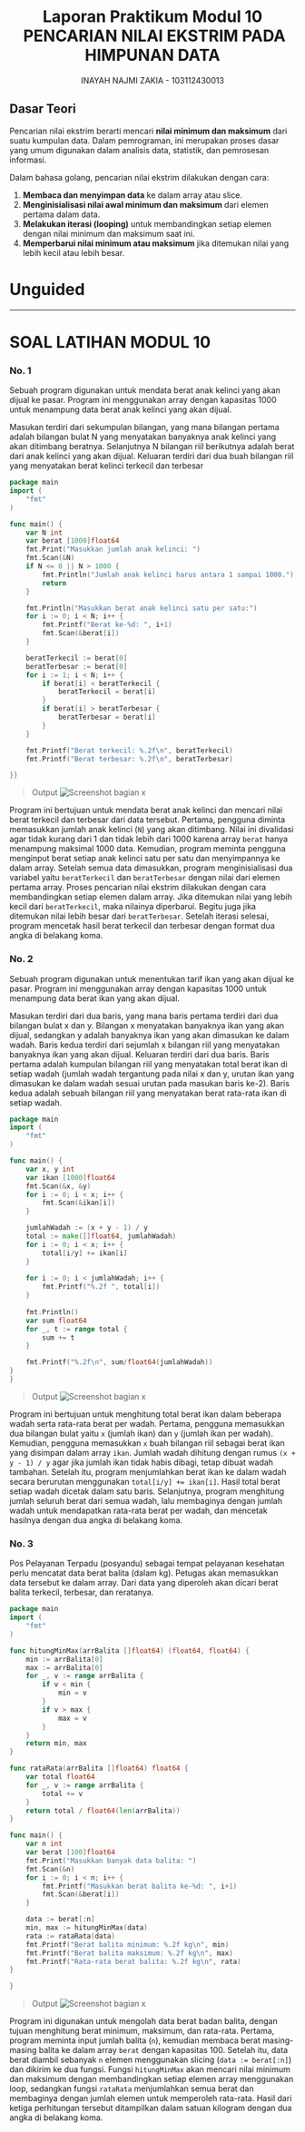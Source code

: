 # <h1 align="center">Laporan Praktikum Modul 10 <br>  PENCARIAN NILAI EKSTRIM PADA HIMPUNAN DATA</h1>
<p align="center">INAYAH NAJMI ZAKIA - 103112430013</p>

## Dasar Teori
Pencarian nilai ekstrim berarti mencari **nilai minimum dan maksimum** dari suatu kumpulan data. Dalam pemrograman, ini merupakan proses dasar yang umum digunakan dalam analisis data, statistik, dan pemrosesan informasi.

Dalam bahasa golang, pencarian nilai ekstrim dilakukan dengan cara:
1. **Membaca dan menyimpan data** ke dalam array atau slice.
2. **Menginisialisasi nilai awal minimum dan maksimum** dari elemen pertama dalam data.
3. **Melakukan iterasi (looping)** untuk membandingkan setiap elemen dengan nilai minimum dan maksimum saat ini.
4. **Memperbarui nilai minimum atau maksimum** jika ditemukan nilai yang lebih kecil atau lebih besar.
# Unguided
___
# SOAL LATIHAN MODUL 10
### No. 1
Sebuah program digunakan untuk mendata berat anak kelinci yang akan dijual ke pasar. Program ini menggunakan array dengan kapasitas 1000 untuk menampung data berat anak kelinci yang akan dijual. 

Masukan terdiri dari sekumpulan bilangan, yang mana bilangan pertama adalah bilangan bulat N yang menyatakan banyaknya anak kelinci yang akan ditimbang beratnya. Selanjutnya N bilangan riil berikutnya adalah berat dari anak kelinci yang akan dijual. 
Keluaran terdiri dari dua buah bilangan riil yang menyatakan berat kelinci terkecil dan terbesar

```go
package main
import (
    "fmt"
)

func main() {
    var N int
    var berat [1000]float64
    fmt.Print("Masukkan jumlah anak kelinci: ")
    fmt.Scan(&N)
    if N <= 0 || N > 1000 {
        fmt.Println("Jumlah anak kelinci harus antara 1 sampai 1000.")
        return
    }

    fmt.Println("Masukkan berat anak kelinci satu per satu:")
    for i := 0; i < N; i++ {
        fmt.Printf("Berat ke-%d: ", i+1)
        fmt.Scan(&berat[i])
    }

    beratTerkecil := berat[0]
    beratTerbesar := berat[0]
    for i := 1; i < N; i++ {
        if berat[i] < beratTerkecil {
            beratTerkecil = berat[i]
        }
        if berat[i] > beratTerbesar {
            beratTerbesar = berat[i]
        }
    }

    fmt.Printf("Berat terkecil: %.2f\n", beratTerkecil)
    fmt.Printf("Berat terbesar: %.2f\n", beratTerbesar)

}}

```

> Output
> ![Screenshot bagian x](Output/10_1.png)


Program ini bertujuan untuk mendata berat anak kelinci dan mencari nilai berat terkecil dan terbesar dari data tersebut. Pertama, pengguna diminta memasukkan jumlah anak kelinci (`N`) yang akan ditimbang. Nilai ini divalidasi agar tidak kurang dari 1 dan tidak lebih dari 1000 karena array `berat` hanya menampung maksimal 1000 data. Kemudian, program meminta pengguna menginput berat setiap anak kelinci satu per satu dan menyimpannya ke dalam array. Setelah semua data dimasukkan, program menginisialisasi dua variabel yaitu `beratTerkecil` dan `beratTerbesar` dengan nilai dari elemen pertama array. Proses pencarian nilai ekstrim dilakukan dengan cara membandingkan setiap elemen dalam array. Jika ditemukan nilai yang lebih kecil dari `beratTerkecil`, maka nilainya diperbarui. Begitu juga jika ditemukan nilai lebih besar dari `beratTerbesar`. Setelah iterasi selesai, program mencetak hasil berat terkecil dan terbesar dengan format dua angka di belakang koma.

### No. 2
Sebuah program digunakan untuk menentukan tarif ikan yang akan dijual ke pasar. Program ini menggunakan array dengan kapasitas 1000 untuk menampung data berat ikan yang akan dijual. 

Masukan terdiri dari dua baris, yang mana baris pertama terdiri dari dua bilangan bulat x dan y. Bilangan x menyatakan banyaknya ikan yang akan dijual, sedangkan y adalah banyaknya ikan yang akan dimasukan ke dalam wadah. Baris kedua terdiri dari sejumlah x bilangan riil yang menyatakan banyaknya ikan yang akan dijual. 
Keluaran terdiri dari dua baris. Baris pertama adalah kumpulan bilangan riil yang menyatakan total berat ikan di setiap wadah (jumlah wadah tergantung pada nilai x dan y, urutan ikan yang dimasukan ke dalam wadah sesuai urutan pada masukan baris ke-2). Baris kedua adalah sebuah bilangan riil yang menyatakan berat rata-rata ikan di setiap wadah.

```go
package main
import (
    "fmt"
)

func main() {
    var x, y int
    var ikan [1000]float64
    fmt.Scan(&x, &y)
    for i := 0; i < x; i++ {
        fmt.Scan(&ikan[i])
    }

    jumlahWadah := (x + y - 1) / y
    total := make([]float64, jumlahWadah)
    for i := 0; i < x; i++ {
        total[i/y] += ikan[i]
    }
    
    for i := 0; i < jumlahWadah; i++ {
        fmt.Printf("%.2f ", total[i])
    }
    
    fmt.Println()
    var sum float64
    for _, t := range total {
        sum += t
    }

    fmt.Printf("%.2f\n", sum/float64(jumlahWadah))
}
}
```

> Output
> ![Screenshot bagian x](Output/10_2.png)


Program ini bertujuan untuk menghitung total berat ikan dalam beberapa wadah serta rata-rata berat per wadah. Pertama, pengguna memasukkan dua bilangan bulat yaitu `x` (jumlah ikan) dan `y` (jumlah ikan per wadah). Kemudian, pengguna memasukkan `x` buah bilangan riil sebagai berat ikan yang disimpan dalam array `ikan`. Jumlah wadah dihitung dengan rumus `(x + y - 1) / y` agar jika jumlah ikan tidak habis dibagi, tetap dibuat wadah tambahan. Setelah itu, program menjumlahkan berat ikan ke dalam wadah secara berurutan menggunakan `total[i/y] += ikan[i]`. Hasil total berat setiap wadah dicetak dalam satu baris. Selanjutnya, program menghitung jumlah seluruh berat dari semua wadah, lalu membaginya dengan jumlah wadah untuk mendapatkan rata-rata berat per wadah, dan mencetak hasilnya dengan dua angka di belakang koma.

### No. 3
Pos Pelayanan Terpadu (posyandu) sebagai tempat pelayanan kesehatan perlu mencatat data berat balita (dalam kg). Petugas akan memasukkan data tersebut ke dalam array. Dari data yang diperoleh akan dicari berat balita terkecil, terbesar, dan reratanya.

```go
package main
import (
    "fmt"
)

func hitungMinMax(arrBalita []float64) (float64, float64) {
    min := arrBalita[0]
    max := arrBalita[0]
    for _, v := range arrBalita {
        if v < min {
            min = v
        }
        if v > max {
            max = v
        }
    }
    return min, max
}

func rataRata(arrBalita []float64) float64 {
    var total float64
    for _, v := range arrBalita {
        total += v
    }
    return total / float64(len(arrBalita))
}

func main() {
    var n int
    var berat [100]float64
    fmt.Print("Masukkan banyak data balita: ")
    fmt.Scan(&n)
    for i := 0; i < n; i++ {
        fmt.Printf("Masukkan berat balita ke-%d: ", i+1)
        fmt.Scan(&berat[i])
    }

    data := berat[:n]
    min, max := hitungMinMax(data)
    rata := rataRata(data)
    fmt.Printf("Berat balita minimum: %.2f kg\n", min)
    fmt.Printf("Berat balita maksimum: %.2f kg\n", max)
    fmt.Printf("Rata-rata berat balita: %.2f kg\n", rata)
}

}
```

> Output
> ![Screenshot bagian x](Output/10_3.png)

Program ini digunakan untuk mengolah data berat badan balita, dengan tujuan menghitung berat minimum, maksimum, dan rata-rata. Pertama, program meminta input jumlah balita (`n`), kemudian membaca berat masing-masing balita ke dalam array `berat` dengan kapasitas 100. Setelah itu, data berat diambil sebanyak `n` elemen menggunakan slicing (`data := berat[:n]`) dan dikirim ke dua fungsi. Fungsi `hitungMinMax` akan mencari nilai minimum dan maksimum dengan membandingkan setiap elemen array menggunakan loop, sedangkan fungsi `rataRata` menjumlahkan semua berat dan membaginya dengan jumlah elemen untuk memperoleh rata-rata. Hasil dari ketiga perhitungan tersebut ditampilkan dalam satuan kilogram dengan dua angka di belakang koma.
